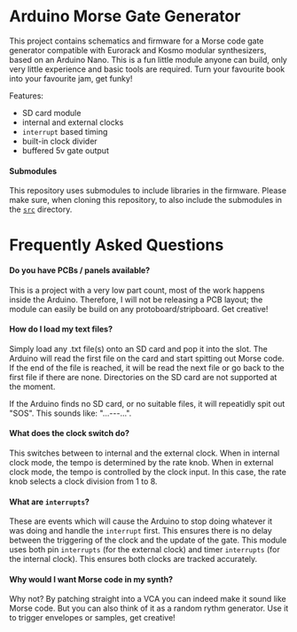 # Arduino Morse Gate Generator
This project contains schematics and firmware for a Morse code gate generator compatible with Eurorack and Kosmo modular synthesizers, based on an Arduino Nano. This is a fun little module anyone can build, only very little experience and basic tools are required. Turn your favourite book into your favourite jam, get funky!

Features:
- SD card module
- internal and external clocks
- `interrupt` based timing
- built-in clock divider
- buffered 5v gate output

#### Submodules
This repository uses submodules to include libraries in the firmware. Please make sure, when cloning this repository, to also include the submodules in the [`src`](https://github.com/TimMJN/Arduino-Morse-Gate-Generator/tree/main/arduino_morse_gate_generator_firmware/src) directory.

# Frequently Asked Questions
#### Do you have PCBs / panels available?
This is a project with a very low part count, most of the work happens inside the Arduino. Therefore, I will not be releasing a PCB layout; the module can easily be build on any protoboard/stripboard. Get creative!

#### How do I load my text files?
Simply load any .txt file(s) onto an SD card and pop it into the slot. The Arduino will read the first file on the card and start spitting out Morse code. If the end of the file is reached, it will be read the next file or go back to the first file if there are none. Directories on the SD card are not supported at the moment.

If the Arduino finds no SD card, or no suitable files, it will repeatidly spit out "SOS". This sounds like: "...---...". 

#### What does the clock switch do?
This switches between to internal and the external clock. When in internal clock mode, the tempo is determined by the rate knob. When in external clock mode, the tempo is controlled by the clock input. In this case, the rate knob selects a clock division from 1 to 8.

#### What are `interrupts`?
These are events which will cause the Arduino to stop doing whatever it was doing and handle the `interrupt` first. This ensures there is no delay between the triggering of the clock and the update of the gate. This module uses both pin `interrupts` (for the external clock) and timer `interrupts` (for the internal clock). This ensures both clocks are tracked accurately.

#### Why would I want Morse code in my synth?
Why not? By patching straight into a VCA you can indeed make it sound like Morse code. But you can also think of it as a random rythm generator. Use it to trigger envelopes or samples, get creative!
